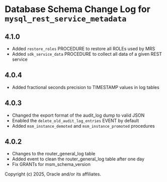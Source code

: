 # Database Schema Change Log for `mysql_rest_service_metadata`

## 4.1.0

- Added `restore_roles` PROCEDURE to restore all ROLEs used by MRS
- Added `sdk_service_data` PROCEDURE to collect all data of a given REST service

## 4.0.4

- Added fractional seconds precision to TIMESTAMP values in log tables

## 4.0.3

- Changed the export format of the audit_log dump to valid JSON
- Enabled the `delete_old_audit_log_entries` EVENT by default
- Added `msm_instance_demoted` and `msm_instance_promoted` procedures

## 4.0.2

- Changes to the router_general_log table
- Added event to clean the router_general_log table after one day
- Fix GRANTs for msm_schema_version

Copyright (c) 2025, Oracle and/or its affiliates.
